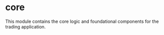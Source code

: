 # core

This module contains the core logic and foundational components for the trading application.